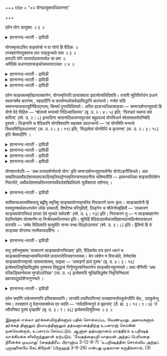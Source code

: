 +++
title = "०२ योगप्रत्युक्त्यधिकरणम्"

+++

एतेन योगः प्रत्युक्तः ॥ ३ ॥  
<details><summary>ज्ञानानन्द-भारती - द्राविडी</summary>

एदेन योग: प्रत्युक्त: ॥ ३ ॥
</details>

योगस्मृत्याऽस्ति सङ्कोचो न वा योगो हि वैदिकः ॥  
तत्त्वज्ञानोपयुक्तश्च ततः सङ्कुच्यते तया ॥ ३ ॥  
प्रमाऽपि योगे तात्पर्यादतात्पर्यान्न सा प्रमा ॥  
अवैदिके प्रधानादावसङ्कोचस्तयाऽप्यतः ॥ ४ ॥  
<details><summary>ज्ञानानन्द-भारती - द्राविडी</summary>

--वैयासिक-न्यायमाला
</details>

<details><summary>ज्ञानानन्द-भारती - द्राविडी</summary>

योगस्मिरुदियिऩाल् सङ्गोसम् उण्डा, इल्लैया? योगम् ऎऩ्बदु वेदत्तैयॊट्टिऩदु, तत्वत्तै अऱिव तऱ्कु उबयोगमायुळ्ळदु। आगैयाल् अदिऩाल् सङ्गोसम् उण्डु।
</details>

<details><summary>ज्ञानानन्द-भारती - द्राविडी</summary>

(योगस्मिरुदिक्कु) योग विषयत्तिल् तात्पर्य मिरुप्पदाल् पिरमाणमाग इरुन्द पोदिलुम् वेदविरुत् तमाऩ पिरदाऩम् मुदलिय विषयत्तिल् तात्पर्यमिल्ला तदिऩाल्, अदु पिरमाणमागादु। आगैयाल् अदिऩालुम् सङ्गोसम् किडैयादु।
</details>

एतेन साङ्ख्यस्मृतिप्रत्याख्यानेन, योगस्मृतिरपि प्रत्याख्याता द्रष्टव्येत्यतिदिशति। तत्रापि श्रुतिविरोधेन प्रधानं स्वतन्त्रमेव कारणम् , महदादीनि च कार्याण्यलोकवेदप्रसिद्धानि कल्प्यन्ते। नन्वेवं सति समानन्यायत्वात्पूर्वेणैवैतद्गतम्; किमर्थं पुनरतिदिश्यते। अस्ति ह्यत्राभ्यधिकाशङ्का — सम्यग्दर्शनाभ्युपायो हि योगो वेदे विहितः — ‘श्रोतव्यो मन्तव्यो निदिध्यासितव्यः’ (बृ. उ. २। ४। ५) इति; ‘त्रिरुन्नतं स्थाप्य समं शरीरम्’ (श्वे. उ. २। ८) इत्यादिना चासनादिकल्पनापुरःसरं बहुप्रपञ्चं योगविधानं श्वेताश्वतरोपनिषदि दृश्यते। लिङ्गानि च वैदिकानि योगविषयाणि सहस्रश उपलभ्यन्ते — ‘तां योगमिति मन्यन्ते स्थिरामिन्द्रियधारणाम्’ (क. उ. २। ३। ११) इति, ‘विद्यामेतां योगविधिं च कृत्स्नम्’ (क. उ. २। ३। १८) इति चैवमादीनि ।

<details><summary>ज्ञानानन्द-भारती - द्राविडी</summary>

(मुऩ् अदिगरणत्तिल् साङ्ग्यस्मिरुदि अप्रमाणमॆऩ्ऱुम् अदऩाल् समऩ्वयत्तिऱ्कु विरोद मिल्लै ऎऩ्ऱुम् अदैक्कॊण्डु च्रुत्यर्त्तत्तै माऱ्ऱक्कूडादॆऩ्ऱुम् कूऱप्पट्टदु। आऩालुम् योगमाऩदु तत्वञाऩत्तिऱ्कु सादऩ माऩदालुम् उबनिषत्तुक्कळिलुम्, कीदैयिलुम् वेदान्द किरन्दङ् गळिलुम् योगत्तैप्पऱ्ऱि सिऱप्पागक् कूऱियिरुप्पदालुम् योग स्मिरुदि पिरमाणम्दाऩ् इदऩुडऩ् समऩ् वयत्तिऱ्कु विरोदमेऱ्पडुवदाल् सुरुदियिऩ् अर्त्तत्तै माऱ्ऱ वेण्डुम् ऎऩ्ऱु पूर्वबक्षम्।
</details>

<details><summary>ज्ञानानन्द-भारती - द्राविडी</summary>

योगस्मिरुदियिल् तत्वञाऩ सादऩमाऩ अष्टाङ्गयोगत्तैच् चॊल्लुम् पागम् वेदार्त्तत्तै ऒट्टियिरुप्पदाल् पिरमाणम्दाऩ्। आऩाल् तत्व विषयत्तिल् साङ्ग्यस्मिरुदियैप् पोलवे वेदविरुत् तमाग पिरदाऩ कारणवादत्तैयुम् अप्रसित्तमाऩ महदादि कल्बऩैगळैयुम् ऒप्पुक्कॊण्डिरुप्पदाल् अन्द अंसत्तिल् अप्रमाणम्दाऩ्। अदऩ् विरोदम् तोषमागादु। इदैक्कॊण्डु सुरुदियिऩ् अर्त्तत्तै सङ्गोसम् सॆय्दु माऱ्ऱुवदु युक्तमिल्लै ऎऩ्ऱु सित्तान्दम्)।
</details>

<details><summary>ज्ञानानन्द-भारती - द्राविडी</summary>

‘इदऩाल्' साङ्गिय स्मिरुदियै मऱुप्पदिऩाल्, योग स्मिरुदियुङ्गूड मऱुक्कप्पट्टुविट्टदाग अऱिय वेण्डुमॆऩ्ऱु अदिदेसम् सॆय्गिऱार्। अङ्गेयुम् (योगस्मिरुदियिलुम्) सुरुदिक्कु विरोदमाग स्वदन्द्र माऩ पिरदाऩमे कारणम् ऎऩ्ऱुम्, उलगत्तिलुम्, वेदत्तिलुम् पिरसित्तमिल्लाद महत् मुदलाऩ कार्यङ्गळुम् कल्बिक्कप्पडुगिऩ्ऱऩ।
</details>

<details><summary>ज्ञानानन्द-भारती - द्राविडी</summary>

अप्पडियाऩाल् न्यायम् समाऩमायिरुक्कैयिल्, मुऩ् (अदिगरणत्तिल्) सॊऩ्ऩदिऩालेये इदु सॊल्लप्पट्टदाग आगिविट्टदे, ऎदऱ्काग मऱुबडियुम् अदिदेसम् सॆय्यप्पडुगिऱदु? ऎऩिल् इङ्गे अदिगमा युळ्ळ आसङ्गै इरुक्किऱदु। सम्यक् तरिसऩत्तिऱ्कु उबाय माग वेदत्तिलेये योगम् विदिक्कप्पट्टिरुक्किऱदल् लवा? ‘केट्क वेण्डियदु, मऩऩम् सॆय्यवेण्डियदु, निदित्यासऩम् सॆय्य वेण्डियदु' (पिरुहत् २-४-५) मूऩ्ऱु (मार्बु, कऴुत्तु, तलै) उयर्न्ददाग सममाग सरीरत्तै वैत्तुक्कॊण्डु (सुवेदा २-८) ऎऩ्बदु मुदलाऩदिऩाल् आसऩम् मुदलियदै एऱ्पडुत्तिक् कॊळ्वदै मुऩ्ऩिट्टु वॆगुविस्तारमाग सुवेदा सुवदर उबनिषत्तिल् योगत्तै विदित्तिरुप्पदु काणप् पडुगिऱदु। योग विषयमाग वेदत्तिल् लिङ्गङ्गळ् आयिरक्कणक्काग काणुगिऩ्ऱऩ। 'स्तिरमाग इन्दिरियङ् गळैक् कट्टुप्पडुत्तुवदाऩ अदै योगम् ऎऩ्ऱु करुदुगिऱार्गळ्' (काडग २-६-११) 'इन्द वित्यैयैयुम्, योग विषयमाऩ विदिबूरावैयुम्' (काडग २-३-१८) ऎऩ्बदु मुदलाऩदुम्।
</details>

योगशास्त्रेऽपि — ‘अथ तत्त्वदर्शनोपायो योगः’ इति सम्यग्दर्शनाभ्युपायत्वेनैव योगोऽङ्गीक्रियते। अतः सम्प्रतिपन्नार्थैकदेशत्वादष्टकादिस्मृतिवद्योगस्मृतिरप्यनपवदनीया भविष्यतीति — इयमभ्यधिका शङ्कातिदेशेन निवर्त्यते, अर्थैकदेशसम्प्रतिपत्तावप्यर्थैकदेशविप्रतिपत्तेः पूर्वोक्ताया दर्शनात् ।

<details><summary>ज्ञानानन्द-भारती - द्राविडी</summary>

योग सास्तिरत्तिलुम्, 'इऩि तत्वत्तै अऱिवदऱ्कु उबायमाऩ योगम्' ऎऩ्ऱु सम्यक् तर्सऩत् तिऱ्कु उबायमागवे योगम् अङ्गीगरिक्कप्पट्टिरुक्किऱदु। आगैयाल्, सम्मदमायुळ्ळ विषयत्तिलेये ऒरु अंसमायिरुप्पदाल्, योग स्मिरुदियुङ्गूड, अष्टगै मुदलियदै विदिक्कुम् स्मिरुदिबोल, निरागरिक्कत् तगाददायिरुक्किऱदु। इव्विदम् इन्द अदिगमायुळ्ळ सङ्गैयुम् अदिदेसत्तिऩाल् निवर्त्ति सॆय्यप्पडुगिऱदु। विषयत्तिल् ऒरु अंसम् सम्मदमायिरुन्दबोदिलुम् कूड, विषयत्तिल् ऒरु अंसत्तिल् वित्यासम् मुऩ् सॊऩ्ऩबडि काणप्पडुवदाल्।
</details>

सतीष्वप्यध्यात्मविषयासु बह्वीषु स्मृतिषु साङ्ख्ययोगस्मृत्योरेव निराकरणे यत्नः कृतः। साङ्ख्ययोगौ हि परमपुरुषार्थसाधनत्वेन लोके प्रख्यातौ, शिष्टैश्च परिगृहीतौ, लिङ्गेन च श्रौतेनोपबृंहितौ — ‘तत्कारणं साङ्ख्ययोगाभिपन्नं ज्ञात्वा देवं मुच्यते सर्वपाशैः’ (श्वे. उ. ६। १३) इति। निराकरणं तु — न साङ्ख्यज्ञानेन वेदनिरपेक्षेण योगमार्गेण वा निःश्रेयसमधिगम्यत इति। श्रुतिर्हि वैदिकादात्मैकत्वविज्ञानादन्यन्निःश्रेयससाधनं वारयति — ‘तमेव विदित्वाति मृत्युमेति नान्यः पन्था विद्यतेऽयनाय’ (श्वे. उ. ३। ८) इति। द्वैतिनो हि ते साङ्ख्या योगाश्च नात्मैकत्वदर्शिनः ।

<details><summary>ज्ञानानन्द-भारती - द्राविडी</summary>

अत्यात्म विषयमाऩ पल स्मिरुदिगळिलिरुन्द पोदिलुम्, साङ्गिय स्मिरुदि, योग स्मिरुदि इव्विरण्डै मात्तिरम् निरागरणम् सॆय्वदिल् यत्तऩम् सॆय्यप्पट्टिरुक्किऱदु। एऩॆऩ्ऱाल्, साङ्गियमुम् योगमुम् उत्तममाऩ पुरुषार्त्तत्तिऱ्कु सादऩमॆऩ्ऱु उलगत्तिल् पिरसित्तियडैन् दिरुक्किऩ्ऱऩ। सिष्टर्गळाल् अङ्गीगरिक्कप्पट्टि मिरुक्किऩ्ऱऩ। सुरुदियिलुळ्ळ लिङ्गत्तिऩालुम् पलप्पडुत्तप्पट्टिरुक्किऩ्ऱऩ। 'अन्द कामङ्गळुक्कुक् कारणमायुळ्ळ साङ्गिय योगङ्गळाल् अऱियप्पडुम् तेवरैयऱिन्दु, ऎल्लाक् कट्टुक् कळिलिरुन्दुम् विडुबडुगिऱाऩ्' (सुवेदा ६-१३) ऎऩ्ऱु निरागरणमो वेदत्तै अबेक्षिक्कामलुळ्ळ साङ्गिय ञाऩत्तिऩालो, योग मार्क्कत्तिऩालो निच्रेयसम् (मोक्षम्) अडैयप्पडुवदिल्लै ऎऩ्ऱु। सुरुदियो, ‘अवरै अऱिवदिऩाल्दाऩ् मिरुत्युवैक् कडक्किऱाऩ्। मोक्षत्तिऱ्कु वेऱु वऴि किडैयादु' (सुवेदा ३-८) ऎऩ्ऱु वेदत्तिल् सॊल्लिय आत्मा ऒऩ्ऱायिरुप्पदै अऱिवदैत् तविर, निच्रेयस् सादऩमाग वेऱु ऎदैयुम् मऱुक्किऱदु। साङ्गियर्गळुम्, योगिगळुम् त्वैदिगळ् (इरण्डावदै ऒप्पुक्कॊळ्गिऱवर्गळ्), आत्मा ऒऩ्ऱुदाऩॆऩ्ऱ अऱिवुळ्ळवर्गळिल्लै।
</details>

यत्तु दर्शनमुक्तम् ‘तत्कारणं साङ्ख्ययोगाभिपन्नम्’ इति, वैदिकमेव तत्र ज्ञानं ध्यानं च साङ्ख्ययोगशब्दाभ्यामभिलप्येते प्रत्यासत्तेरित्यवगन्तव्यम्। येन त्वंशेन न विरुध्येते, तेनेष्टमेव साङ्ख्ययोगस्मृत्योः सावकाशत्वम्; तद्यथा — ‘असङ्गो ह्ययं पुरुषः’ (बृ. उ. ४। ३। १६) इत्येवमादिश्रुतिप्रसिद्धमेव पुरुषस्य विशुद्धत्वं निर्गुणपुरुषनिरूपणेन साङ्ख्यैरभ्युपगम्यते। तथा यौगैरपि ‘अथ परिव्राड्विवर्णवासा मुण्डोऽपरिग्रहः’ (जा. उ. ५) इत्येवमादि श्रुतिप्रसिद्धमेव निवृत्तिनिष्ठत्वं प्रव्रज्याद्युपदेशेनानुगम्यते ।

<details><summary>ज्ञानानन्द-भारती - द्राविडी</summary>

‘अवैगळुक्कुक् कारणम् साङ्गिय योगत्तिऩाल् अऱियप्पडुम्' ऎऩ्ऱु ऎदु काण्बदागच् चॊल्लप्पट्टदो, अङ्गे 'साङ्गिय सप्तत्तिऩालुम्, योग सप्तत्तिऩालुम् वेदत्तिल् सॊल्लियुळ्ळ ञाऩमुम्, तियाऩमुम् ताऩ् सॊल्लप्पट्टिरुक्किऱदॆऩ्ऱु अऱिय वेण्डुम्। समीबत्तिल् इरुप्पदाल्। आऩाल् ऎन्द अंसत्तिल् विरोदप्पडविल्लैयो, अन्द अंसत्तिल् साङ्गिय योग स्मिरुदिगळुक्कु इडमुळ्ळदाय् इरुप्पदु इष्टमेदाऩ्। अदॆप्पडियॆऩ्ऱाल्, 'इन्दप् पुरुषऩ् पऱ्ऱऱ्ऱवऩे' (पिरुहत् ४-३-१६) ऎऩ्बदु मुदलिय सुरुदि कळिल् पिरसित्तमायुळ्ळ पुरुषऩुडैय सुत्तत्तऩ्मै पुरुषऩ् कुणमऱ्ऱवऩॆऩ्ऱु निरूबणम् सॆय्वदु मूलमाय् साङ्गियर्गळाल् ऒप्पुक्कॊळ्ळप्पडुगिऱदु। अप्पडिये योगर्गळालुम्, 'इऩि परिव्राजगऩ् विवर् णमाऩ वस्तिरम् उडैयवऩ्, मुण्डऩ्, परिक्रहमिल् लादवऩ्' (जाबाल। ५) ऎऩ्बदु मुदलिय सुरुदिप्पिरसित् तमाऩ निवर्त्ति मार्क्कत्तिल् निलैत्तिरुप्पदु सन्यासम् मुदलियवै उबदेसिप्पदाल्, अऩुसरिक्कप्पडुगिऱदु।
</details>

एतेन सर्वाणि तर्कस्मरणानि प्रतिवक्तव्यानि। तान्यपि तर्कोपपत्तिभ्यां तत्त्वज्ञानायोपकुर्वन्तीति चेत् , उपकुर्वन्तु नाम। तत्त्वज्ञानं तु वेदान्तवाक्येभ्य एव भवति — ‘नावेदविन्मनुते तं बृहन्तम्’ (तै. ब्रा. ३। १२। ९। ७) ‘तं त्वौपनिषदं पुरुषं पृच्छामि’ (बृ. उ. ३। ९। २६) इत्येवमादिश्रुतिभ्यः ॥ ३ ॥

இதனால் எல்லா தர்க்கஸ்மிருதிகளும் பதில் சொல்லப்பட வேண்டியது. அவைகளும் தர்க்கத் தினாலும் நியாயத்தினாலும் தத்வஞானத்திற்கு உபகாரஞ் செய்கின் றனவென்றால், உபகாரம் செய்யட்டும். ஆனால் தத்வஞானம் மாத்திரம் உபநிஷத் வாக்கியங்க ளிலிருந்துதான் ஏற்படும். 'வேதத்தையறி யாதவன் அந்தப் பெரியதை நினைக்க முடியாது' (தைத்திரீய. பிராஹ்ம 3-12-9-7) 'உபநிஷத்தில் சொல்லிய அந்தப் புருஷனையே கேட்கிறேன்' (பிருஹத் 3-9-26) என்பது முதலான சுருதிகளால். (3)

